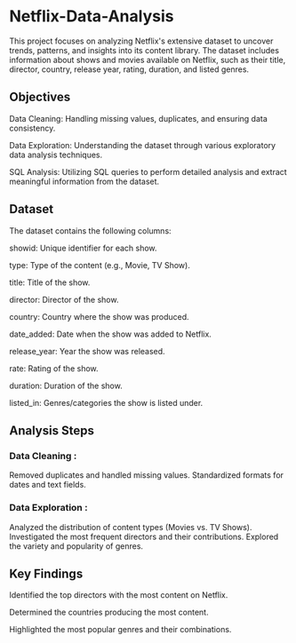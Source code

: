 # Netflix-Data-Analysis
This project focuses on analyzing Netflix's extensive dataset to uncover trends, patterns, and insights into its content library. The dataset includes information about shows and movies available on Netflix, such as their title, director, country, release year, rating, duration, and listed genres.

## Objectives

Data Cleaning: Handling missing values, duplicates, and ensuring data consistency.

Data Exploration: Understanding the dataset through various exploratory data analysis techniques.

SQL Analysis: Utilizing SQL queries to perform detailed analysis and extract meaningful information from the dataset.


## Dataset


The dataset contains the following columns:

showid: Unique identifier for each show.

type: Type of the content (e.g., Movie, TV Show).

title: Title of the show.

director: Director of the show.

country: Country where the show was produced.

date_added: Date when the show was added to Netflix.

release_year: Year the show was released.

rate: Rating of the show.

duration: Duration of the show.

listed_in: Genres/categories the show is listed under.

## Analysis Steps


### Data Cleaning : 
Removed duplicates and handled missing values.
Standardized formats for dates and text fields.


### Data Exploration : 
Analyzed the distribution of content types (Movies vs. TV Shows).
Investigated the most frequent directors and their contributions.
Explored the variety and popularity of genres.

## Key Findings
Identified the top directors with the most content on Netflix. 

Determined the countries producing the most content.

Highlighted the most popular genres and their combinations.






